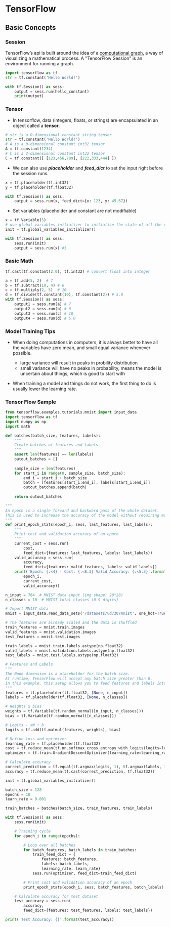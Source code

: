 # TensorFlow

## Basic Concepts

### Session
TensorFlow’s api is built around the idea of a <a href="https://medium.com/tebs-lab/deep-neural-networks-as-computational-graphs-867fcaa56c9" download>computational graph</a>, a way of visualizing a mathematical process. A "TensorFlow Session" is an environment for running a graph.
```python
import tensorflow as tf
str = tf.constant('Hello World!')

with tf.Session() as sess:
    output = sess.run(hello_constant)
    print(output)
```

### Tensor
* In tensorflow, data (integers, floats, or strings) are encapsulated in an object called a **tensor**.

```python
# str is a 0-dimensional constant string tensor
str = tf.constant('Hello World!')
# A is a 0-dimensional constant int32 tensor
A = tf.constant(1234)
# C is a 2-dimensional constant int32 tensor
C = tf.constant([ [123,456,789], [222,333,444] ])
```

* We can also use **_placeholder_** and **_feed_dict_** to set the input right before the session runs.

```python
x = tf.placeholder(tf.int32)
y = tf.placeholder(tf.float32)

with tf.Session() as sess:
    output = sess.run(x, feed_dict={x: 123, y: 45.67})
```

* Set variables (placeholder and constant are not modifiable)

```python
x = tf.Variable(5)
# use global_variables_initializer to initialize the state of all the variable tensors
init = tf.global_variables_initializer()

with tf.Session() as sess:
    sess.run(init)
    output = sess.run(x) #5
```

### Basic Math
```python
tf.cast(tf.constant(2.0), tf.int32) # convert float into integer

a = tf.add(5, 2)  # 7
b = tf.subtract(10, 4) # 6
c = tf.multiply(2, 5)  # 10
d = tf.divide(tf.constant(10), tf.constant(2)) # 5.0
with tf.Session() as sess:
    output1 = sess.run(a) # 7
    output2 = sess.run(b) # 6
    output3 = sess.run(c) # 10
    output4 = sess.run(d) # 5.0
```

### Model Training Tips
* When doing computations in computers, it is always better to have all the variables have zero mean, and small equal variance whenever possible.
    - large variance will result in peaks in probility distribution
    - small variance will have no peaks in probability, means the model is uncertain about things, which is good to start with

* When training a model and things do not work, the first thing to do is usually lower the learning rate.

### Tensor Flow Sample
```python
from tensorflow.examples.tutorials.mnist import input_data
import tensorflow as tf
import numpy as np
import math

def batches(batch_size, features, labels):
    """
    Create batches of features and labels
    """
    assert len(features) == len(labels)
    outout_batches = []
    
    sample_size = len(features)
    for start_i in range(0, sample_size, batch_size):
        end_i = start_i + batch_size
        batch = [features[start_i:end_i], labels[start_i:end_i]]
        outout_batches.append(batch)
        
    return outout_batches

"""
An epoch is a single forward and backward pass of the whole dataset.
This is used to increase the accuracy of the model without requiring more data. 
"""
def print_epoch_stats(epoch_i, sess, last_features, last_labels):
    """
    Print cost and validation accuracy of an epoch
    """
    current_cost = sess.run(
        cost,
        feed_dict={features: last_features, labels: last_labels})
    valid_accuracy = sess.run(
        accuracy,
        feed_dict={features: valid_features, labels: valid_labels})
    print('Epoch: {:<4} - Cost: {:<8.3} Valid Accuracy: {:<5.3}'.format(
        epoch_i,
        current_cost,
        valid_accuracy))

n_input = 784  # MNIST data input (img shape: 28*28)
n_classes = 10  # MNIST total classes (0-9 digits)

# Import MNIST data
mnist = input_data.read_data_sets('/datasets/ud730/mnist', one_hot=True)

# The features are already scaled and the data is shuffled
train_features = mnist.train.images
valid_features = mnist.validation.images
test_features = mnist.test.images

train_labels = mnist.train.labels.astype(np.float32)
valid_labels = mnist.validation.labels.astype(np.float32)
test_labels = mnist.test.labels.astype(np.float32)

# Features and Labels
"""
The None dimension is a placeholder for the batch size.
At runtime, TensorFlow will accept any batch size greater than 0.
In this example, this setup allows you to feed features and labels into the model as either the batches of 128 or the single batch of 104.
"""
features = tf.placeholder(tf.float32, [None, n_input])
labels = tf.placeholder(tf.float32, [None, n_classes])

# Weights & bias
weights = tf.Variable(tf.random_normal([n_input, n_classes]))
bias = tf.Variable(tf.random_normal([n_classes]))

# Logits - xW + b
logits = tf.add(tf.matmul(features, weights), bias)

# Define loss and optimizer
learning_rate = tf.placeholder(tf.float32)
cost = tf.reduce_mean(tf.nn.softmax_cross_entropy_with_logits(logits=logits, labels=labels))
optimizer = tf.train.GradientDescentOptimizer(learning_rate=learning_rate).minimize(cost)

# Calculate accuracy
correct_prediction = tf.equal(tf.argmax(logits, 1), tf.argmax(labels, 1))
accuracy = tf.reduce_mean(tf.cast(correct_prediction, tf.float32))

init = tf.global_variables_initializer()

batch_size = 128
epochs = 10
learn_rate = 0.001

train_batches = batches(batch_size, train_features, train_labels)

with tf.Session() as sess:
    sess.run(init)

    # Training cycle
    for epoch_i in range(epochs):

        # Loop over all batches
        for batch_features, batch_labels in train_batches:
            train_feed_dict = {
                features: batch_features,
                labels: batch_labels,
                learning_rate: learn_rate}
            sess.run(optimizer, feed_dict=train_feed_dict)

        # Print cost and validation accuracy of an epoch
        print_epoch_stats(epoch_i, sess, batch_features, batch_labels)

    # Calculate accuracy for test dataset
    test_accuracy = sess.run(
        accuracy,
        feed_dict={features: test_features, labels: test_labels})

print('Test Accuracy: {}'.format(test_accuracy))
```